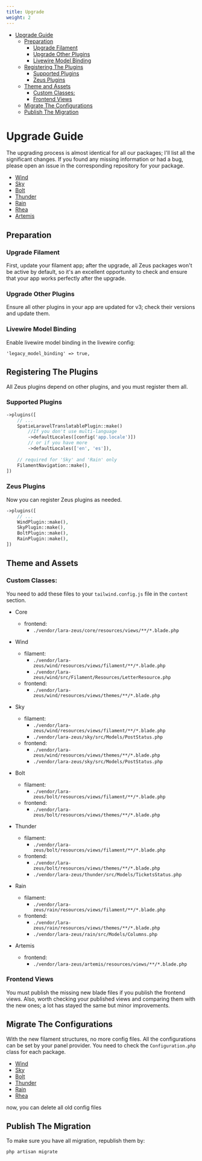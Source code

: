 ```yaml
---
title: Upgrade
weight: 2
---
```


<!-- TOC -->
* [Upgrade Guide](#upgrade-guide)
  * [Preparation](#preparation)
    * [Upgrade Filament](#upgrade-filament)
    * [Upgrade Other Plugins](#upgrade-other-plugins)
    * [Livewire Model Binding](#livewire-model-binding)
  * [Registering The Plugins](#registering-the-plugins)
    * [Supported Plugins](#supported-plugins)
    * [Zeus Plugins](#zeus-plugins)
  * [Theme and Assets](#theme-and-assets)
    * [Custom Classes:](#custom-classes)
    * [Frontend Views](#frontend-views)
  * [Migrate The Configurations](#migrate-the-configurations)
  * [Publish The Migration](#publish-the-migration)
<!-- TOC -->

# Upgrade Guide

The upgrading process is almost identical for all our packages; I'll list all the significant changes. If you found any missing information or had a bug, please open an issue in the corresponding repository for your package.

- [Wind](https://github.com/lara-zeus/wind)
- [Sky](https://github.com/lara-zeus/sky)
- [Bolt](https://github.com/lara-zeus/bolt)
- [Thunder](https://github.com/lara-zeus/thunder)
- [Rain](https://github.com/lara-zeus/rain)
- [Rhea](https://github.com/lara-zeus/rhea)
- [Artemis](https://github.com/lara-zeus/artemis)

## Preparation

### Upgrade Filament

First, update your filament app; after the upgrade, all Zeus packages won't be active by default, so it's an excellent opportunity to check and ensure that your app works perfectly after the upgrade.

### Upgrade Other Plugins

Ensure all other plugins in your app are updated for v3; check their versions and update them.

### Livewire Model Binding

Enable livewire model binding in the livewire config:

`'legacy_model_binding' => true,`

## Registering The Plugins

All Zeus plugins depend on other plugins, and you must register them all.

### Supported Plugins

```php
->plugins([
    // ...
    SpatieLaravelTranslatablePlugin::make()
        //If you don't use multi-language
        ->defaultLocales([config('app.locale')])
        // or if you have more
        ->defaultLocales(['en', 'es']),
        
    // required for 'Sky' and 'Rain' only
    FilamentNavigation::make(),
])
```

### Zeus Plugins

Now you can register Zeus plugins as needed.

```php
->plugins([
    // ...
    WindPlugin::make(),
    SkyPlugin::make(),
    BoltPlugin::make(),
    RainPlugin::make(),
])
```

## Theme and Assets

### Custom Classes:

You need to add these files to your `tailwind.config.js` file in the `content` section.

* Core
    * frontend:
        * `./vendor/lara-zeus/core/resources/views/**/*.blade.php`

* Wind
    * filament:
        * `./vendor/lara-zeus/wind/resources/views/filament/**/*.blade.php`
        * `./vendor/lara-zeus/wind/src/Filament/Resources/LetterResource.php`
    * frontend:
        * `./vendor/lara-zeus/wind/resources/views/themes/**/*.blade.php`

* Sky
    * filament:
        * `./vendor/lara-zeus/wind/resources/views/filament/**/*.blade.php`
        * `./vendor/lara-zeus/sky/src/Models/PostStatus.php`
    * frontend:
        * `./vendor/lara-zeus/wind/resources/views/themes/**/*.blade.php`
        * `./vendor/lara-zeus/sky/src/Models/PostStatus.php`

* Bolt
    * filament:
        * `./vendor/lara-zeus/bolt/resources/views/filament/**/*.blade.php`
    * frontend:
        * `./vendor/lara-zeus/bolt/resources/views/themes/**/*.blade.php`

* Thunder
    * filament:
        * `./vendor/lara-zeus/bolt/resources/views/filament/**/*.blade.php`
    * frontend:
        * `./vendor/lara-zeus/bolt/resources/views/themes/**/*.blade.php`
        * `./vendor/lara-zeus/thunder/src/Models/TicketsStatus.php`

* Rain
    * filament:
        * `./vendor/lara-zeus/rain/resources/views/filament/**/*.blade.php`
    * frontend:
        * `./vendor/lara-zeus/rain/resources/views/themes/**/*.blade.php`
        * `./vendor/lara-zeus/rain/src/Models/Columns.php`

* Artemis
    * frontend:
        * `./vendor/lara-zeus/artemis/resources/views/**/*.blade.php`

### Frontend Views

You must publish the missing new blade files if you publish the frontend views.
Also, worth checking your published views and comparing them with the new ones; a lot has stayed the same but minor improvements.

## Migrate The Configurations

With the new filament structures, no more config files.
All the configurations can be set by your panel provider. You need to check the `Configuration.php` class for each package.

- [Wind](https://github.com/lara-zeus/wind/blob/3.x/src/Configuration.php)
- [Sky](https://github.com/lara-zeus/sky/blob/3.x/src/Configuration.php)
- [Bolt](https://github.com/lara-zeus/bolt/blob/2.x/src/Configuration.php)
- [Thunder](https://github.com/lara-zeus/thunder/blob/2.x/src/Configuration.php)
- [Rain](https://github.com/lara-zeus/rain/blob/2.x/src/Configuration.php)
- [Rhea](https://github.com/lara-zeus/rhea/blob/2.x/src/Configuration.php)

now, you can delete all old config files

## Publish The Migration

To make sure you have all migration, republish them by:

```bash 
php artisan migrate
```
